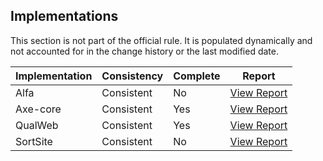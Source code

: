 ## Implementations

This section is not part of the official rule. It is populated dynamically and 
not accounted for in the change history or the last modified date.

| Implementation | Consistency          | Complete | Report
|----------------|----------------------|----------|-------------
| Alfa           | Consistent           | No       | [View Report](https://act-rules.github.io/implementation/alfa#id-c487ae)
| Axe-core       | Consistent           | Yes      | [View Report](https://act-rules.github.io/implementation/axe-core#id-c487ae)
| QualWeb        | Consistent           | Yes      | [View Report](https://act-rules.github.io/implementation/qualweb#id-c487ae)
| SortSite       | Consistent           | No       | [View Report](https://act-rules.github.io/implementation/sortsite#id-c487ae)
